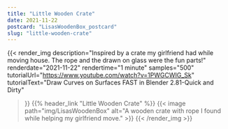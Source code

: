 ```yaml
---
title: "Little Wooden Crate"
date: 2021-11-22
postcard: "LisasWoodenBox_postcard"
slug: "little-wooden-crate"
---
```


{{< render_img
  description="Inspired by a crate my girlfriend had while moving house. The rope and the drawn on glass were the fun parts!"
  renderdate="2021-11-22"
  rendertime="1 minute"
  samples="500"
  tutorialUrl="https://www.youtube.com/watch?v=1PWGCWIG_Sk"
  tutorialText="Draw Curves on Surfaces FAST in Blender 2.81-Quick and Dirty"
   >}}
{{% header_link "Little Wooden Crate" %}}
{{< image path="img/LisasWoodenBox" alt="A wooden crate with rope I found while helping my girlfriend move." >}}
{{< /render_img >}}

